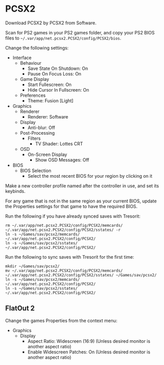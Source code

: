 # PCSX2

Download PCSX2 by PCSX2 from Software.

Scan for PS2 games in your PS2 games folder, and copy your PS2 BIOS files to `~/.var/app/net.pcsx2.PCSX2/config/PCSX2/bios`.

Change the following settings:

- Interface
  - Behaviour
    - Save State On Shutdown: On
    - Pause On Focus Loss: On
  - Game Display
    - Start Fullescreen: On
    - Hide Cursor In Fullscreen: On
  - Preferences
    - Theme: Fusion [Light]
- Graphics
  - Renderer
    - Renderer: Software
  - Display
    - Anti-blur: Off
  - Post-Processing
    - Filters
      - TV Shader: Lottes CRT
  - OSD
    - On-Screen Display
      - Show OSD Messages: Off
- BIOS
  - BIOS Selection
    - Select the most recent BIOS for your region by clicking on it

Make a new controller profile named after the controller in use, and set its keybinds.

For any game that is not in the same region as your current BIOS, update the Properties settings for that game to have the required BIOS.

Run the following if you have already synced saves with Tresorit:

```
rm ~/.var/app/net.pcsx2.PCSX2/config/PCSX2/memcards/ ~/.var/app/net.pcsx2.PCSX2/config/PCSX2/sstates/ -r
ln -s ~/Games/sav/pcsx2/memcards/ ~/.var/app/net.pcsx2.PCSX2/config/PCSX2/
ln -s ~/Games/sav/pcsx2/sstates/ ~/.var/app/net.pcsx2.PCSX2/config/PCSX2/
```

Run the following to sync saves with Tresorit for the first time:

```
mkdir ~/Games/sav/pcsx2/
mv ~/.var/app/net.pcsx2.PCSX2/config/PCSX2/memcards/ ~/.var/app/net.pcsx2.PCSX2/config/PCSX2/sstates/ ~/Games/sav/pcsx2/
ln -s ~/Games/sav/pcsx2/memcards/ ~/.var/app/net.pcsx2.PCSX2/config/PCSX2/
ln -s ~/Games/sav/pcsx2/sstates/ ~/.var/app/net.pcsx2.PCSX2/config/PCSX2/
```

## FlatOut 2

Change the games Properties from the context menu:

- Graphics
  - Display
    - Aspect Ratio: Widescreen (16:9) (Unless desired monitor is another aspect ratio)
    - Enable Widescreen Patches: On (Unless desired monitor is another aspect ratio)
